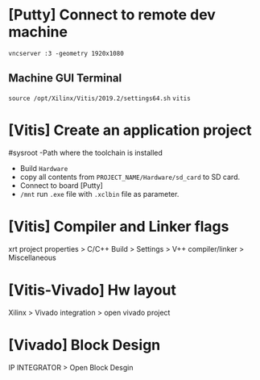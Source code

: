



# [Putty] Connect to remote dev machine 
`vncserver :3 -geometry 1920x1080`
## Machine GUI Terminal
`source /opt/Xilinx/Vitis/2019.2/settings64.sh`
`vitis`


# [Vitis] Create an application project
#sysroot 
-Path where the toolchain is installed

- Build `Hardware`
- copy all contents from `PROJECT_NAME/Hardware/sd_card` to SD card.
- Connect to board [Putty]
- `/mnt` run `.exe` file with `.xclbin` file as parameter. 

# [Vitis] Compiler and Linker flags
xrt project properties > C/C++ Build > Settings > V++ compiler/linker > Miscellaneous

# [Vitis-Vivado] Hw layout 
Xilinx > Vivado integration > open vivado project

# [Vivado] Block Design
IP INTEGRATOR >  Open Block Desgin
